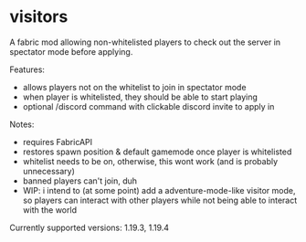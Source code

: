 # visitors
A fabric mod allowing non-whitelisted players to check out the server in spectator mode before applying. 


Features:
- allows players not on the whitelist to join in spectator mode
- when player is whitelisted, they should be able to start playing
- optional /discord command with clickable discord invite to apply in

Notes:
- requires FabricAPI
- restores spawn position & default gamemode once player is whitelisted
- whitelist needs to be on, otherwise, this wont work (and is probably unnecessary)
- banned players can't join, duh
- WIP: i intend to (at some point) add a adventure-mode-like visitor mode, so players can interact with other players while not being able to interact with the world

Currently supported versions: 1.19.3, 1.19.4

